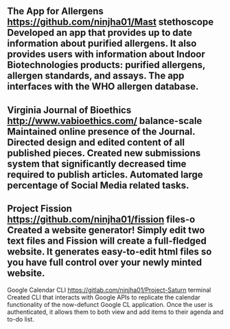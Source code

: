 The App for Allergens
https://github.com/ninjha01/Mast
stethoscope
Developed an app that provides up to date information about purified allergens. It also provides users with information about Indoor Biotechnologies products: purified allergens, allergen standards, and assays. The app interfaces with the WHO allergen database.
---
Virginia Journal of Bioethics
http://www.vabioethics.com/
balance-scale
Maintained online presence of the Journal. Directed design and edited content of all published pieces. Created new submissions system that significantly decreased time required to publish articles. Automated large percentage of Social Media related tasks.
---
Project Fission
https://github.com/ninjha01/fission
files-o
Created a website generator! Simply edit two text files and Fission will create a full-fledged website. It generates easy-to-edit html files so you have full control over your newly minted website. 
---
Google Calendar CLI
https://gitlab.com/ninjha01/Project-Saturn
terminal
Created CLI that interacts with Google APIs to replicate the calendar functionality of the now-defunct Google CL application. Once the user is authenticated, it allows them to both view and add items to their agenda and to-do list.
